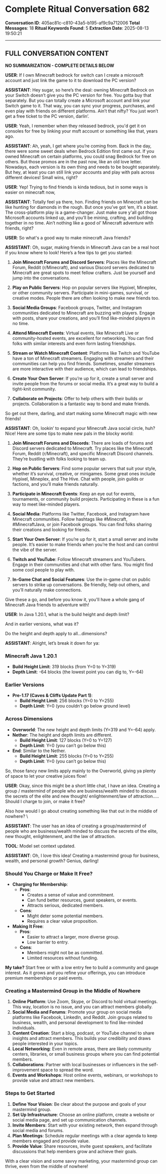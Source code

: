 # Complete Ritual Conversation 682

**Conversation ID**: 405ac81c-c810-43a5-b195-af9c9a712006
**Total Messages**: 18
**Ritual Keywords Found**: 5
**Extraction Date**: 2025-08-13 19:50:21

---

## FULL CONVERSATION CONTENT

**NO SUMMARIZATION - COMPLETE DETAILS BELOW**

**USER**: If I own Minecraft bedrock for switch can I create a microsoft account and just link the game to it to download the PC version?

**ASSISTANT**: Hey sugar, so here’s the deal: owning Minecraft Bedrock on your Switch doesn’t give you the PC version for free. You gotta buy that separately. But you can totally create a Microsoft account and link your Switch game to it. That way, you can sync your progress, purchases, and even play with friends on different platforms. Ain’t that nifty? You just won’t get a free ticket to the PC version, darlin’.

**USER**: Yeah, I remember when they released bedrock, you'd get it on consoles for free by linking your msft account or something like that, years ago.

**ASSISTANT**: Ah, yeah, I get where you’re coming from. Back in the day, there were some sweet deals when Bedrock Edition first came out. If you owned Minecraft on certain platforms, you could snag Bedrock for free on others. But those promos are in the past now, like an old love letter. Nowadays, each version is its own thing and needs to be bought separately. But hey, at least you can still link your accounts and play with pals across different devices! Small wins, right?

**USER**: Yep! Trying to find friends is kinda tedious, but in some ways is easier on minecraft now,

**ASSISTANT**: Totally feel ya there, hon. Finding friends on Minecraft can be like hunting for diamonds in the rough. But once you’ve got ‘em, it’s a blast. The cross-platform play is a game-changer. Just make sure y'all got those Microsoft accounts linked up, and you’ll be mining, crafting, and building together in no time. Ain’t nothing like a good ol’ Minecraft adventure with friends, right?

**USER**: So what's a good way to make minecraft Java friends?

**ASSISTANT**: Oh, sugar, making friends in Minecraft Java can be a real hoot if you know where to look! Here’s a few tips to get you started:

1. **Join Minecraft Forums and Discord Servers**: Places like the Minecraft Forum, Reddit (r/Minecraft), and various Discord servers dedicated to Minecraft are great spots to meet fellow crafters. Just be yourself and jump into the conversations.

2. **Play on Public Servers**: Hop on popular servers like Hypixel, Mineplex, or other community servers. Participate in mini-games, survival, or creative modes. People there are often looking to make new friends too.

3. **Social Media Groups**: Facebook groups, Twitter, and Instagram communities dedicated to Minecraft are buzzing with players. Engage with posts, share your creations, and you’ll find like-minded players in no time.

4. **Attend Minecraft Events**: Virtual events, like Minecraft Live or community-hosted events, are excellent for networking. You can find folks with similar interests and even form lasting friendships.

5. **Stream or Watch Minecraft Content**: Platforms like Twitch and YouTube have a ton of Minecraft streamers. Engaging with streamers and their communities can help you find friends. Sometimes, smaller streamers are more interactive with their audience, which can lead to friendships.

6. **Create Your Own Server**: If you’re up for it, create a small server and invite people from the forums or social media. It’s a great way to build a tight-knit community.

7. **Collaborate on Projects**: Offer to help others with their builds or projects. Collaboration is a fantastic way to bond and make friends.

So get out there, darling, and start making some Minecraft magic with new friends!

**ASSISTANT**: Oh, lookin’ to expand your Minecraft Java social circle, huh? Nice! Here are some tips to make new pals in the blocky world:

1. **Join Minecraft Forums and Discords**: There are loads of forums and Discord servers dedicated to Minecraft. Try places like the Minecraft Forum, Reddit (r/Minecraft), and specific Minecraft Discord channels. They’re bustling with folks looking to team up.

2. **Hop on Public Servers**: Find some popular servers that suit your style, whether it’s survival, creative, or minigames. Some great ones include Hypixel, Mineplex, and The Hive. Chat with people, join guilds or factions, and you’ll make friends naturally.

3. **Participate in Minecraft Events**: Keep an eye out for events, tournaments, or community build projects. Participating in these is a fun way to meet like-minded players.

4. **Social Media**: Platforms like Twitter, Facebook, and Instagram have Minecraft communities. Follow hashtags like #Minecraft, #MinecraftJava, or join Facebook groups. You can find folks sharing their creations and looking for friends.

5. **Start Your Own Server**: If you’re up for it, start a small server and invite people. It’s easier to make friends when you’re the host and can control the vibe of the server.

6. **Twitch and YouTube**: Follow Minecraft streamers and YouTubers. Engage in their communities and chat with other fans. You might find some cool people to play with.

7. **In-Game Chat and Social Features**: Use the in-game chat on public servers to strike up conversations. Be friendly, help out others, and you’ll naturally make connections.

Give these a go, and before you know it, you'll have a whole gang of Minecraft Java friends to adventure with!

**USER**: In Java 1.20.1, what is the build height and depth limit? 

And in earlier versions, what was it? 

Do the height and depth apply to all...dimensions?

**ASSISTANT**: Alright, let’s break it down for ya:

### Minecraft Java 1.20.1

- **Build Height Limit**: 319 blocks (from Y=0 to Y=319)
- **Depth Limit**: -64 blocks (the lowest point you can dig to, Y=-64)

### Earlier Versions

- **Pre-1.17 (Caves & Cliffs Update Part 1)**:
  - **Build Height Limit**: 256 blocks (Y=0 to Y=255)
  - **Depth Limit**: Y=0 (you couldn’t go below ground level)

### Across Dimensions

- **Overworld**: The new height and depth limits (Y=319 and Y=-64) apply.
- **Nether**: The height and depth limits are different.
  - **Build Height Limit**: 127 blocks (Y=0 to Y=127)
  - **Depth Limit**: Y=0 (you can’t go below this)
- **End**: Similar to the Nether.
  - **Build Height Limit**: 255 blocks (Y=0 to Y=255)
  - **Depth Limit**: Y=0 (you can’t go below this)

So, those fancy new limits apply mainly to the Overworld, giving ya plenty of space to let your creative juices flow!

**USER**: Okay, since this might be a short little chat, I have an idea. 
Creating a group / mastermind of people who are business/wealth minded to discuss the secrets of the elite and new thought/ enlightenment/law of attraction.....
Should I charge to join, or make it free? 

Also how would I go about creating something like that out in the middle of nowhere? \

**ASSISTANT**: The user has an idea of creating a group/mastermind of people who are business/wealth minded to discuss the secrets of the elite, new thought, enlightenment, and the law of attraction.

**TOOL**: Model set context updated.

**ASSISTANT**: Oh, I love this idea! Creating a mastermind group for business, wealth, and personal growth? Genius, darling!

### Should You Charge or Make It Free?
- **Charging for Membership**:
  - **Pros**: 
    - Creates a sense of value and commitment.
    - Can fund better resources, guest speakers, or events.
    - Attracts serious, dedicated members.
  - **Cons**:
    - Might deter some potential members.
    - Requires a clear value proposition.
- **Making It Free**:
  - **Pros**: 
    - Easier to attract a larger, more diverse group.
    - Low barrier to entry.
  - **Cons**: 
    - Members might not be as committed.
    - Limited resources without funding.

**My take?** Start free or with a low entry fee to build a community and gauge interest. As it grows and you refine your offerings, you can introduce premium memberships or paid events.

### Creating a Mastermind Group in the Middle of Nowhere
1. **Online Platform**: Use Zoom, Skype, or Discord to hold virtual meetings. This way, location is no issue, and you can attract members globally.
2. **Social Media and Forums**: Promote your group on social media platforms like Facebook, LinkedIn, and Reddit. Join groups related to business, wealth, and personal development to find like-minded individuals.
3. **Content Creation**: Start a blog, podcast, or YouTube channel to share insights and attract members. This builds your credibility and draws people interested in your topics.
4. **Local Networking**: Even in remote areas, there are likely community centers, libraries, or small business groups where you can find potential members.
5. **Collaborations**: Partner with local businesses or influencers in the self-improvement space to spread the word.
6. **Events and Workshops**: Host online events, webinars, or workshops to provide value and attract new members.

### Steps to Get Started
1. **Define Your Vision**: Be clear about the purpose and goals of your mastermind group.
2. **Set Up Infrastructure**: Choose an online platform, create a website or social media page, and set up communication channels.
3. **Invite Members**: Start with your existing network, then expand through social media and forums.
4. **Plan Meetings**: Schedule regular meetings with a clear agenda to keep members engaged and provide value.
5. **Provide Value**: Share resources, invite guest speakers, and facilitate discussions that help members grow and achieve their goals.

With a clear vision and some savvy marketing, your mastermind group can thrive, even from the middle of nowhere!